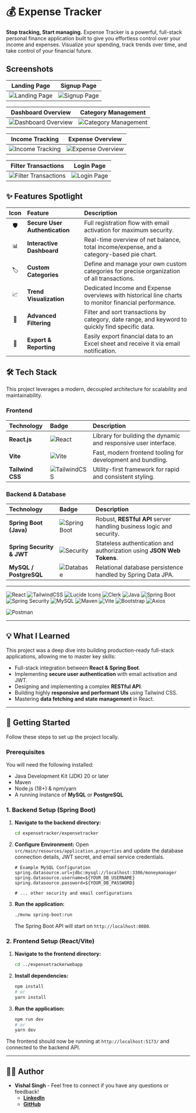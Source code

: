 
# 💰 Expense Tracker

**Stop tracking, Start managing.** Expense Tracker is a powerful, full-stack personal finance application built to give you effortless control over your income and expenses. Visualize your spending, track trends over time, and take control of your financial future.

## Screenshots

| Landing Page | Signup Page |
| :---: | :---: |
| ![Landing Page](https://github.com/user-attachments/assets/036184e1-2c28-4e72-b55c-485f69d55188) | ![Signup Page](https://github.com/user-attachments/assets/07b392d4-5255-4d11-9e56-5764945012d3) |

| Dashboard Overview | Category Management |
| :---: | :---: |
| ![Dashboard Overview](https://github.com/user-attachments/assets/c321f61e-cc50-4422-ad14-688eaafd92bf) | ![Category Management](https://github.com/user-attachments/assets/33d51d8d-4c66-42e4-af83-82f139e68d52) |

| Income Tracking | Expense Overview |
| :---: | :---: |
| ![Income Tracking](https://github.com/user-attachments/assets/229aaeb0-9c96-4783-ae28-f18faee7d59c) | ![Expense Overview](https://github.com/user-attachments/assets/21bf66df-7190-4b2e-84c0-b0740bde3efe) |

| Filter Transactions | Login Page |
| :---: | :---: |
| ![Filter Transactions](https://github.com/user-attachments/assets/b4843afc-d9d3-4a15-ac81-a83de51ef160) | ![Login Page](https://github.com/user-attachments/assets/222401ff-3054-4e4a-92d3-48a78a13e42b) |

## ✨ Features Spotlight

| Icon | Feature | Description |
| :---: | :--- | :--- |
| 🛡️ | **Secure User Authentication** | Full registration flow with email activation for maximum security. |
| 📊 | **Interactive Dashboard** | Real-time overview of net balance, total income/expense, and a category-based pie chart. |
| 🏷️ | **Custom Categories** | Define and manage your own custom categories for precise organization of all transactions. |
| 📈 | **Trend Visualization** | Dedicated Income and Expense overviews with historical line charts to monitor financial performance. |
| 🔎 | **Advanced Filtering** | Filter and sort transactions by category, date range, and keyword to quickly find specific data. |
| 📧 | **Export & Reporting** | Easily export financial data to an Excel sheet and receive it via email notification. |

## 🛠️ Tech Stack

This project leverages a modern, decoupled architecture for scalability and maintainability.

### Frontend
| Technology | Badge | Description |
| :--- | :--- | :--- |
| **React.js** | ![React](https://img.shields.io/badge/React-18-61DAFB?style=for-the-badge&logo=react&logoColor=black) | Library for building the dynamic and responsive user interface. |
| **Vite** | ![Vite](https://img.shields.io/badge/Vite-Build%20Tool-646CFF?style=for-the-badge&logo=vite&logoColor=white) | Fast, modern frontend tooling for development and bundling. |
| **Tailwind CSS** | ![TailwindCSS](https://img.shields.io/badge/TailwindCSS-3-38B2AC?style=for-the-badge&logo=tailwindcss&logoColor=white) | Utility-first framework for rapid and consistent styling. |

### Backend & Database
| Technology | Badge | Description |
| :--- | :--- | :--- |
| **Spring Boot (Java)** | ![Spring Boot](https://img.shields.io/badge/Spring%20Boot-3.0-6DB33F?style=for-the-badge&logo=springboot&logoColor=white) | Robust, **RESTful API** server handling business logic and security. |
| **Spring Security & JWT** | ![Security](https://img.shields.io/badge/Spring%20Security-Auth-6DB33F?style=for-the-badge&logo=springsecurity&logoColor=white) | Stateless authentication and authorization using **JSON Web Tokens**. |
| **MySQL / PostgreSQL** | ![Database](https://img.shields.io/badge/JPA-MySQL%2FPostgreSQL-E0B13D?style=for-the-badge&logo=mysql&logoColor=white) | Relational database persistence handled by Spring Data JPA. |

---
![React](https://img.shields.io/badge/React-18-61DAFB?style=for-the-badge&logo=react&logoColor=black)
![TailwindCSS](https://img.shields.io/badge/TailwindCSS-3-38B2AC?style=for-the-badge&logo=tailwindcss&logoColor=white)
![Lucide Icons](https://img.shields.io/badge/Lucide-Icons-000000?style=for-the-badge&logo=lucide&logoColor=white)
![Clerk](https://img.shields.io/badge/Clerk-Auth-3B82F6?style=for-the-badge&logo=clerk&logoColor=white)
![Java](https://img.shields.io/badge/Java-17-007396?style=for-the-badge&logo=openjdk&logoColor=white)
![Spring Boot](https://img.shields.io/badge/Spring%20Boot-3.0-6DB33F?style=for-the-badge&logo=springboot&logoColor=white)
![Spring Security](https://img.shields.io/badge/Spring%20Security-JWT-6DB33F?style=for-the-badge&logo=springsecurity&logoColor=white)
![MySQL](https://img.shields.io/badge/MySQL-8.0-4479A1?style=for-the-badge&logo=mysql&logoColor=white)
![Maven](https://img.shields.io/badge/Maven-Build-FF6C37?style=for-the-badge&logo=apachemaven&logoColor=white)
![Vite](https://img.shields.io/badge/Vite-4.0-646CFF?style=for-the-badge&logo=vite&logoColor=white)
![Bootstrap](https://img.shields.io/badge/Bootstrap-5-7952B3?style=for-the-badge&logo=bootstrap&logoColor=white)
![Axios](https://img.shields.io/badge/Axios-API%20Calls-5A29E4?style=for-the-badge&logo=axios&logoColor=white)

![Postman](https://img.shields.io/badge/Postman-API%20Testing-FF6C37?style=for-the-badge&logo=postman&logoColor=white)


---

## 💡 What I Learned

This project was a deep dive into building production-ready full-stack applications, allowing me to master key skills:

* Full-stack integration between **React & Spring Boot**.
* Implementing **secure user authentication** with email activation and JWT.
* Designing and implementing a complex **RESTful API**.
* Building highly **responsive and performant UIs** using Tailwind CSS.
* Mastering **data fetching and state management** in React.

---


## 🚀 Getting Started

Follow these steps to set up the project locally.

### Prerequisites

You will need the following installed:

* Java Development Kit (JDK) 20 or later
* Maven
* Node.js (18+) & npm/yarn
* A running instance of **MySQL** or **PostgreSQL**

### 1. Backend Setup (Spring Boot)

1.  **Navigate to the backend directory:**
    ```bash
    cd expensetracker/expensetracker
    ```

2.  **Configure Environment:**
    Open `src/main/resources/application.properties` and update the database connection details, JWT secret, and email service credentials.

    ```properties
    # Example MySQL Configuration
    spring.datasource.url=jdbc:mysql://localhost:3306/moneymanager
    spring.datasource.username=${YOUR_DB_USERNAME}
    spring.datasource.password=${YOUR_DB_PASSWORD}
    
    # ... other security and email configurations
    ```

3.  **Run the application:**
    ```bash
    ./mvnw spring-boot:run
    ```
    The Spring Boot API will start on `http://localhost:8080`.

### 2. Frontend Setup (React/Vite)

1.  **Navigate to the frontend directory:**
    ```bash
    cd ../expensetrackerwebapp
    ```

2.  **Install dependencies:**
    ```bash
    npm install
    # or
    yarn install
    ```

3.  **Run the application:**
    ```bash
    npm run dev
    # or
    yarn dev
    ```

The frontend should now be running at `http://localhost:5173/` and connected to the backend API.

---

## 🧑‍💻 Author

* **Vishal Singh** - Feel free to connect if you have any questions or feedback!
    * [**LinkedIn**](https://www.linkedin.com/in/vishal-singh-81988928b/)
    * [**GitHub**](https://github.com/vishalsingh-2004)
